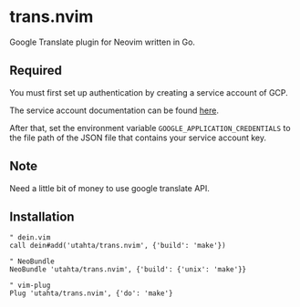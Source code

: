 # trans.nvim

Google Translate plugin for Neovim written in Go.

## Required

You must first set up authentication by creating a service account of GCP.

The service account documentation can be found [here](https://cloud.google.com/iam/docs/creating-managing-service-accounts).

After that, set the environment variable `GOOGLE_APPLICATION_CREDENTIALS` to the file path of the JSON file that contains your service account key.

## Note

Need a little bit of money to use google translate API.

## Installation

```viml
" dein.vim
call dein#add('utahta/trans.nvim', {'build': 'make'})

" NeoBundle
NeoBundle 'utahta/trans.nvim', {'build': {'unix': 'make'}}

" vim-plug
Plug 'utahta/trans.nvim', {'do': 'make'}
```

